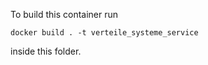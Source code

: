 To build this container run 
```
docker build . -t verteile_systeme_service
```
inside this folder.

